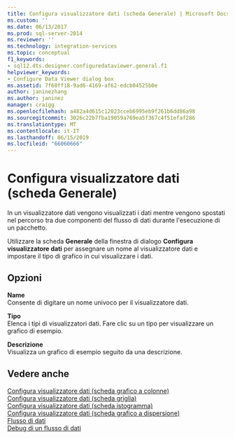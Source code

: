 ```yaml
---
title: Configura visualizzatore dati (scheda Generale) | Microsoft Docs
ms.custom: ''
ms.date: 06/13/2017
ms.prod: sql-server-2014
ms.reviewer: ''
ms.technology: integration-services
ms.topic: conceptual
f1_keywords:
- sql12.dts.designer.configuredataviewer.general.f1
helpviewer_keywords:
- Configure Data Viewer dialog box
ms.assetid: 7f60ff18-9ad6-4169-af62-edcb04525b0e
author: janinezhang
ms.author: janinez
manager: craigg
ms.openlocfilehash: a482a4d615c12023cceb6995eb9f261b6dd86a98
ms.sourcegitcommit: 3026c22b7fba19059a769ea5f367c4f51efaf286
ms.translationtype: MT
ms.contentlocale: it-IT
ms.lasthandoff: 06/15/2019
ms.locfileid: "66060666"
---
```

# <a name="configure-data-viewer-general-tab"></a>Configura visualizzatore dati (scheda Generale)
  In un visualizzatore dati vengono visualizzati i dati mentre vengono spostati nel percorso tra due componenti del flusso di dati durante l'esecuzione di un pacchetto.  
  
 Utilizzare la scheda **Generale** della finestra di dialogo **Configura visualizzatore dati** per assegnare un nome al visualizzatore dati e impostare il tipo di grafico in cui visualizzare i dati.  
  
## <a name="options"></a>Opzioni  
 **Name**  
 Consente di digitare un nome univoco per il visualizzatore dati.  
  
 **Tipo**  
 Elenca i tipi di visualizzatori dati. Fare clic su un tipo per visualizzare un grafico di esempio.  
  
 **Descrizione**  
 Visualizza un grafico di esempio seguito da una descrizione.  
  
## <a name="see-also"></a>Vedere anche  
 [Configura visualizzatore dati &#40;scheda grafico a colonne&#41;](../../2014/integration-services/configure-data-viewer-column-chart-tab.md)   
 [Configura visualizzatore dati &#40;scheda griglia&#41;](../../2014/integration-services/configure-data-viewer-grid-tab.md)   
 [Configura visualizzatore dati &#40;scheda istogramma&#41;](../../2014/integration-services/configure-data-viewer-histogram-tab.md)   
 [Configura visualizzatore dati &#40;scheda grafico a dispersione&#41;](../../2014/integration-services/configure-data-viewer-scatter-plot-tab.md)   
 [Flusso di dati](data-flow/data-flow.md)   
 [Debug di un flusso di dati](troubleshooting/debugging-data-flow.md)  
  
  
